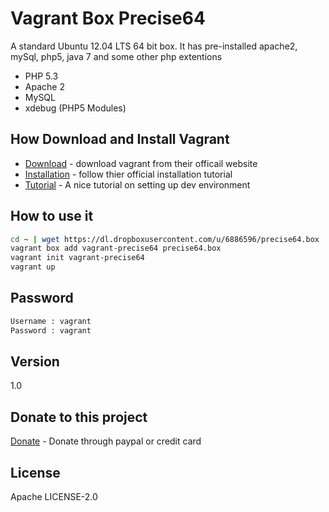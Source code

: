Vagrant Box Precise64
=========

A standard Ubuntu 12.04 LTS 64 bit box. It has pre-installed apache2, mySql, php5, java 7 and some other php extentions 

  - PHP 5.3
  - Apache 2
  - MySQL  
  - xdebug (PHP5 Modules) 
  

How Download and Install Vagrant
-----------
* [Download] - download vagrant from their officail website
* [Installation] - follow thier official  installation tutorial
* [Tutorial] - A nice tutorial on setting up dev environment

How to use it
--------------

```sh
cd ~ | wget https://dl.dropboxusercontent.com/u/6886596/precise64.box
vagrant box add vagrant-precise64 precise64.box
vagrant init vagrant-precise64
vagrant up
```

Password
--------------

```sh
Username : vagrant
Password : vagrant
```

Version
----
1.0

Donate to this project
----
[Donate] - Donate through paypal or credit card

License
----
Apache LICENSE-2.0




[Download]:http://www.vagrantup.com/downloads.html
[Installation]:http://docs.vagrantup.com/v2/installation/index.html
[Tutorial]:http://eftakhairul.com/setting-up-development-enviroment-with-vagrant/

[Donate]:https://www.paypal.com/cgi-bin/webscr?cmd=_donations&business=eftakhairul%40gmail%2ecom&lc=CA&item_name=Eftakhairul%20world&item_number=web_product&currency_code=CAD&bn=PP%2dDonationsBF%3abtn_donateCC_LG%2egif%3aNonHosted
